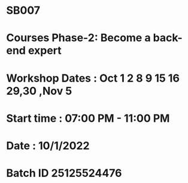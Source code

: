 # SB007
# Courses Phase-2: Become a back-end expert 
# Workshop Dates : Oct 1 2 8 9 15 16 29,30 ,Nov 5 
# Start time : 07:00 PM - 11:00 PM
# Date :  10/1/2022
# Batch ID 25125524476


